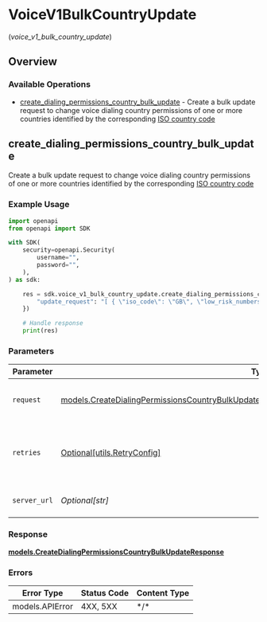 # VoiceV1BulkCountryUpdate
(*voice_v1_bulk_country_update*)

## Overview

### Available Operations

* [create_dialing_permissions_country_bulk_update](#create_dialing_permissions_country_bulk_update) - Create a bulk update request to change voice dialing country permissions of one or more countries identified by the corresponding [ISO country code](https://en.wikipedia.org/wiki/ISO_3166-1_alpha-2)

## create_dialing_permissions_country_bulk_update

Create a bulk update request to change voice dialing country permissions of one or more countries identified by the corresponding [ISO country code](https://en.wikipedia.org/wiki/ISO_3166-1_alpha-2)

### Example Usage

```python
import openapi
from openapi import SDK

with SDK(
    security=openapi.Security(
        username="",
        password="",
    ),
) as sdk:

    res = sdk.voice_v1_bulk_country_update.create_dialing_permissions_country_bulk_update(request={
        "update_request": "[ { \"iso_code\": \"GB\", \"low_risk_numbers\": \"Enabled\", \"high_risk_special_numbers\":\"Enabled\", \"high_risk_irsf_numbers\": \"Enabled\" } ]",
    })

    # Handle response
    print(res)

```

### Parameters

| Parameter                                                                                                                                                                                                     | Type                                                                                                                                                                                                          | Required                                                                                                                                                                                                      | Description                                                                                                                                                                                                   |
| ------------------------------------------------------------------------------------------------------------------------------------------------------------------------------------------------------------- | ------------------------------------------------------------------------------------------------------------------------------------------------------------------------------------------------------------- | ------------------------------------------------------------------------------------------------------------------------------------------------------------------------------------------------------------- | ------------------------------------------------------------------------------------------------------------------------------------------------------------------------------------------------------------- |
| `request`                                                                                                                                                                                                     | [models.CreateDialingPermissionsCountryBulkUpdateCreateDialingPermissionsCountryBulkUpdateRequest](../../models/createdialingpermissionscountrybulkupdatecreatedialingpermissionscountrybulkupdaterequest.md) | :heavy_check_mark:                                                                                                                                                                                            | The request object to use for the request.                                                                                                                                                                    |
| `retries`                                                                                                                                                                                                     | [Optional[utils.RetryConfig]](../../models/utils/retryconfig.md)                                                                                                                                              | :heavy_minus_sign:                                                                                                                                                                                            | Configuration to override the default retry behavior of the client.                                                                                                                                           |
| `server_url`                                                                                                                                                                                                  | *Optional[str]*                                                                                                                                                                                               | :heavy_minus_sign:                                                                                                                                                                                            | An optional server URL to use.                                                                                                                                                                                |

### Response

**[models.CreateDialingPermissionsCountryBulkUpdateResponse](../../models/createdialingpermissionscountrybulkupdateresponse.md)**

### Errors

| Error Type      | Status Code     | Content Type    |
| --------------- | --------------- | --------------- |
| models.APIError | 4XX, 5XX        | \*/\*           |